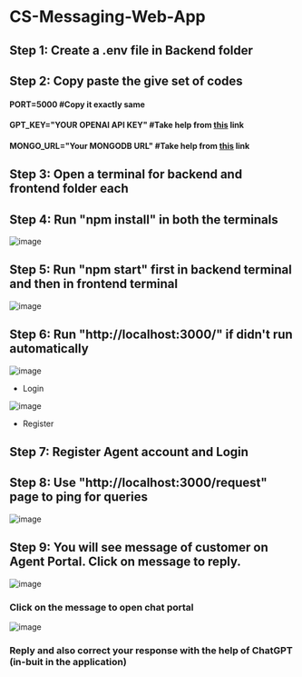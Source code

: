 # CS-Messaging-Web-App
## Step 1: Create a .env file in Backend folder
## Step 2: Copy paste the give set of codes
#### PORT=5000 #Copy it exactly same
#### GPT_KEY="YOUR OPENAI API KEY" #Take help from [this](https://www.howtogeek.com/885918/how-to-get-an-openai-api-key/) link
#### MONGO_URL="Your MONGODB URL" #Take help from [this](https://www.makeuseof.com/mongodb-cluster-cloud-free-setup/) link

## Step 3: Open a terminal for backend and frontend folder each 
## Step 4: Run "npm install" in both the terminals
![image](https://github.com/the-osiris/CS-Messaging-Web-App/assets/91742676/205512e5-2652-4095-be87-2e2105381448)

## Step 5: Run "npm start" first in backend terminal and then in frontend terminal
![image](https://github.com/the-osiris/CS-Messaging-Web-App/assets/91742676/3f18553e-29fd-4afe-96b9-642bb19a3a38)

## Step 6: Run "http://localhost:3000/" if didn't run automatically
![image](https://github.com/the-osiris/CS-Messaging-Web-App/assets/91742676/5d3cd8b7-02e2-4b7e-88f9-f0b8ca3fb36f) 
- Login

![image](https://github.com/the-osiris/CS-Messaging-Web-App/assets/91742676/56c651c1-3366-486e-9f61-80af6d528269) 
- Register


## Step 7: Register Agent account and Login
## Step 8: Use "http://localhost:3000/request" page to ping for queries
![image](https://github.com/the-osiris/CS-Messaging-Web-App/assets/91742676/f97ebbf8-cc55-4ff7-ad24-4dad4c175f3e)

## Step 9: You will see message of customer on Agent Portal. Click on message to reply.
![image](https://github.com/the-osiris/CS-Messaging-Web-App/assets/91742676/0f2332ad-2741-458a-b5b8-8eeaf9535126)

### Click on the message to open chat portal
![image](https://github.com/the-osiris/CS-Messaging-Web-App/assets/91742676/71c2587f-cd88-465b-8248-1079947d1e04)

### Reply and also correct your response with the help of ChatGPT (in-buit in the application)

